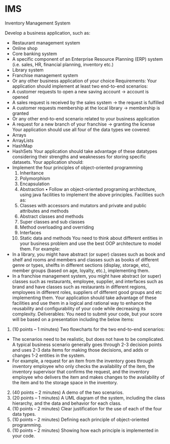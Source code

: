 # IMS
Inventory Management System

Develop a business application, such as:
* Restaurant management system
* Online shop
* Core banking system
* A specific component of an Enterprise Resource Planning (ERP) system (i.e. sales, HR,
financial planning, inventory etc.)
* Library system
* Franchise management system
* Or any other business application of your choice
Requirements:
Your application should implement at least two end-to-end scenarios:
* A customer requests to open a new saving account -> account is opened
* A sales request is received by the sales system -> the request is fulfilled
* A customer requests membership at the local library -> membership is granted
* Or any other end-to-end scenario related to your business application
* A request for a new branch of your franchise -> granting the license
Your application should use all four of the data types we covered:
* Arrays
* ArrayLists
* HashMap
* HashSets
Your application should take advantage of these datatypes considering their strengths and
weaknesses for storing specific datasets.
Your application should:
* Implement the four principles of object-oriented programming
  1. Inheritance
  2. Polymorphism
  3. Encapsulation
  4. Abstraction
• Follow an object-oriented programing architecture, using java facilities to implement
the above principles. Facilities such as:
  1. Classes with accessors and mutators and private and public attributes and
methods
  2. Abstract classes and methods
  3. Super classes and sub classes
  4. Method overloading and overriding
  5. Interfaces
  6. Static data and methods
You need to think about different entities in your business problem and use the best OOP
architecture to model them. For example:
* In a library, you might have abstract (or super) classes such as book and shelf and rooms
and members and classes such as books of different genre or types, shelfts in different
sections (display, storage, etc), member groups (based on age, loyalty, etc.),
implementing them.
* In a franchise management system, you might have abstract (or super) classes such as
restaurants, employee, supplier, and interfaces such as brand and have classes such as
restaurants in different regions, employees in different roles, suppliers of different good
groups and etc implementing them.
Your application should take advantage of these facilities and use them in a logical and rational
way to enhance the reusability and configurability of your code while decreasing its complexity.
Deliverables:
You need to submit your code, but your score will be based on a presentation including the
below items:
1. (10 points – 1 minutes) Two flowcharts for the two end-to-end scenarios:
  * The scenarios need to be realistic, but does not have to be complicated. A typical
business scenario generally goes through 2-3 decision points and uses 2-3 data items
for making those decisions, and adds or changes 1-2 entities in the system.
  * For example, a request for an item from the inventory goes through inventory
employee who only checks the availability of the item, the inventory supervisor that
confirms the request, and the inventory employee who delivers the item and makes
changes to the availability of the item and to the storage space in the inventory.
2. (40 points – 2 minutes) A demo of the two scenarios.
3. (20 points – 1 minutes) A UML diagram of the system, including the class hierarchy, and the
data and behavior for each class.
4. (10 points – 2 minutes) Clear justification for the use of each of the four data types.
5. (10 points – 2 minutes) Defining each principle of object-oriented programming.
6. (10 points – 2 minutes) Showing how each principle is implemented in your code.
